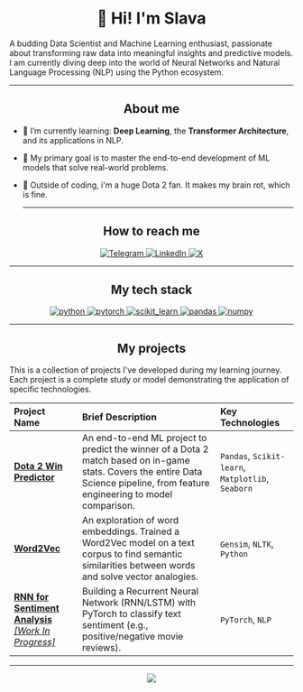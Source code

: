 <div align="center">
  <h1>👋 Hi! I'm Slava</h1>
</div>

A budding Data Scientist and Machine Learning enthusiast, passionate about transforming raw data into meaningful insights and predictive models. I am currently diving deep into the world of Neural Networks and Natural Language Processing (NLP) using the Python ecosystem.

---

<div align="center">
  <h2>About me</h2>
</div>

- 🥭 I’m currently learning: **Deep Learning**, the **Transformer Architecture**, and its applications in NLP.
- 🥭 My primary goal is to master the end-to-end development of ML models that solve real-world problems.
- 🥭 Outside of coding, i'm a huge Dota 2 fan. It makes my brain rot, which is fine.

  ---
  
<div align="center">
  <h2>How to reach me</h2>
</div>

<p align="center">
  <a href="https://t.me/dostawca_seksu" target="_blank">
    <img src="https://img.shields.io/badge/Telegram-2CA5E0?style=for-the-badge&logo=telegram&logoColor=white" alt="Telegram"/>
  </a>
  <a href="https://www.linkedin.com/in/parenyuk-vyacheslav-58140334b/" target="_blank">
    <img src="https://img.shields.io/badge/LinkedIn-0077B5?style=for-the-badge&logo=linkedin&logoColor=white" alt="LinkedIn"/>
  </a>
  <a href="https://x.com/dostawca_seksu" target="_blank">
    <img src="https://img.shields.io/badge/X (Twitter)-000000?style=for-the-badge&logo=X&logoColor=white" alt="X"/>
  </a>
</p>

---

<div align="center">
  <h2>My tech stack</h2>
</div>

<p align="center">
  <a href="https://www.python.org" target="_blank" rel="noreferrer">
    <img src="https://img.shields.io/badge/Python-3776AB?style=for-the-badge&logo=python&logoColor=white" alt="python"/>
  </a>
  <a href="https://pytorch.org/" target="_blank" rel="noreferrer">
    <img src="https://img.shields.io/badge/PyTorch-%23EE4C2C.svg?style=for-the-badge&logo=PyTorch&logoColor=white" alt="pytorch"/>
  </a>
  <a href="https://scikit-learn.org/" target="_blank" rel="noreferrer">
    <img src="https://img.shields.io/badge/scikit--learn-%23F7931E.svg?style=for-the-badge&logo=scikit-learn&logoColor=white" alt="scikit_learn"/>
  </a>
  <a href="https://pandas.pydata.org/" target="_blank" rel="noreferrer">
    <img src="https://img.shields.io/badge/pandas-%23150458.svg?style=for-the-badge&logo=pandas&logoColor=white" alt="pandas"/>
  </a>
  <a href="https://numpy.org/" target="_blank" rel="noreferrer">
    <img src="https://img.shields.io/badge/numpy-%23013243.svg?style=for-the-badge&logo=numpy&logoColor=white" alt="numpy"/>
  </a>
</p>

---

<div align="center">
  <h2>My projects</h2>
</div>

This is a collection of projects I've developed during my learning journey. Each project is a complete study or model demonstrating the application of specific technologies.

| Project Name | Brief Description | Key Technologies |
| :--- | :--- | :--- |
| <a href="https://github.com/DostawcaSeksu/pre_dota">**Dota 2 Win Predictor**</a> | An end-to-end ML project to predict the winner of a Dota 2 match based on in-game stats. Covers the entire Data Science pipeline, from feature engineering to model comparison. | `Pandas`, `Scikit-learn`, `Matplotlib`, `Seaborn` |
| <a href="https://github.com/DostawcaSeksu/word2vec">**Word2Vec**</a> | An exploration of word embeddings. Trained a Word2Vec model on a text corpus to find semantic similarities between words and solve vector analogies. | `Gensim`, `NLTK`, `Python` |
| <a href="<link_to_your_future_project>">**RNN for Sentiment Analysis** *[Work In Progress]*</a> | Building a Recurrent Neural Network (RNN/LSTM) with PyTorch to classify text sentiment (e.g., positive/negative movie reviews). | `PyTorch`, `NLP` |

---

<p align="center">
<img src="https://github-readme-stats.vercel.app/api/top-langs/?username=DostawcaSeksu&layout=compact&langs_count=7&bg_color=0d1117&title_color=ffffff&text_color=c9d1d9&icon_color=ff8f32"/>
</p>
